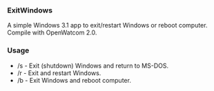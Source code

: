 ### ExitWindows

A simple Windows 3.1 app to exit/restart Windows or reboot computer.  Compile with OpenWatcom 2.0.

### Usage

- /s - Exit (shutdown) Windows and return to MS-DOS.
- /r - Exit and restart Windows.
- /b - Exit Windows and reboot computer.

